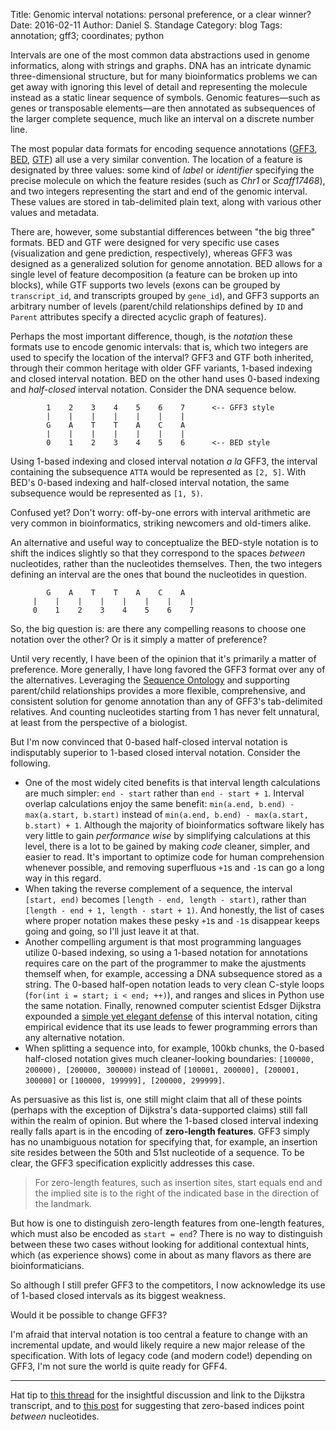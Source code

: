 Title: Genomic interval notations: personal preference, or a clear winner?
Date: 2016-02-11
Author: Daniel S. Standage
Category: blog
Tags: annotation; gff3; coordinates; python

Intervals are one of the most common data abstractions used in genome informatics, along with strings and graphs.
DNA has an intricate dynamic three-dimensional structure, but for many bioinformatics problems we can get away with ignoring this level of detail and representing the molecule instead as a static linear sequence of symbols.
Genomic features—such as genes or transposable elements—are then annotated as subsequences of the larger complete sequence, much like an interval on a discrete number line.

The most popular data formats for encoding sequence annotations ([GFF3](http://www.sequenceontology.org/gff3.shtml), [BED](https://genome.ucsc.edu/FAQ/FAQformat.html#format1), [GTF](http://mblab.wustl.edu/GTF22.html)) all use a very similar convention.
The location of a feature is designated by three values: some kind of *label* or *identifier* specifying the precise molecule on which the feature resides (such as *Chr1* or *Scaff17468*), and two integers representing the start and end of the genomic interval.
These values are stored in tab-delimited plain text, along with various other values and metadata.

There are, however, some substantial differences between "the big three" formats.
BED and GTF were designed for very specific use cases (visualization and gene prediction, respectively), whereas GFF3 was designed as a generalized solution for genome annotation.
BED allows for a single level of feature decomposition (a feature can be broken up into blocks), while GTF supports two levels (exons can be grouped by `transcript_id`, and transcripts grouped by `gene_id`), and GFF3 supports an arbitrary number of levels (parent/child relationships defined by `ID` and `Parent` attributes specify a directed acyclic graph of features).

Perhaps the most important difference, though, is the *notation* these formats use to encode genomic intervals: that is, which two integers are used to specify the location of the interval?
GFF3 and GTF both inherited, through their common heritage with older GFF variants, 1-based indexing and closed interval notation.
BED on the other hand uses 0-based indexing and *half-closed* interval notation.
Consider the DNA sequence below.

```
        1    2    3    4    5    6    7      <-- GFF3 style
        |    |    |    |    |    |    |
        G    A    T    T    A    C    A
        |    |    |    |    |    |    |
        0    1    2    3    4    5    6      <-- BED style
```

Using 1-based indexing and closed interval notation *a la* GFF3, the interval containing the subsequence `ATTA` would be represented as `[2, 5]`.
With BED's 0-based indexing and half-closed interval notation, the same subsequence would be represented as `[1, 5)`.

Confused yet?
Don't worry: off-by-one errors with interval arithmetic are very common in bioinformatics, striking newcomers and old-timers alike.

An alternative and useful way to conceptualize the BED-style notation is to shift the indices slightly so that they correspond to the spaces *between* nucleotides, rather than the nucleotides themselves.
Then, the two integers defining an interval are the ones that bound the nucleotides in question.

```
        G    A    T    T    A    C    A
     |    |    |    |    |    |    |    |
     0    1    2    3    4    5    6    7
```

So, the big question is: are there any compelling reasons to choose one notation over the other?
Or is it simply a matter of preference?

Until very recently, I have been of the opinion that it's primarily a matter of preference.
More generally, I have long favored the GFF3 format over any of the alternatives.
Leveraging the [Sequence Ontology](http://www.sequenceontology.org) and supporting parent/child relationships provides a more flexible, comprehensive, and consistent solution for genome annotation than any of GFF3's tab-delimited relatives.
And counting nucleotides starting from 1 has never felt unnatural, at least from the perspective of a biologist.

But I'm now convinced that 0-based half-closed interval notation is indisputably superior to 1-based closed interval notation.
Consider the following.

- One of the most widely cited benefits is that interval length calculations are much simpler: `end - start` rather than `end - start + 1`.
  Interval overlap calculations enjoy the same benefit: `min(a.end, b.end) - max(a.start, b.start)` instead of `min(a.end, b.end) - max(a.start, b.start) + 1`.
  Although the majority of bioinformatics software likely has very little to gain *performance wise* by simplifying calculations at this level, there is a lot to be gained by making *code* cleaner, simpler, and easier to read.
  It's important to optimize code for human comprehension whenever possible, and removing superfluous `+1`s and `-1`s can go a long way in this regard.
- When taking the reverse complement of a sequence, the interval `[start, end)` becomes `[length - end, length - start)`, rather than `[length - end + 1, length - start + 1)`.
  And honestly, the list of cases where proper notation makes these pesky `+1`s and `-1`s disappear keeps going and going, so I'll just leave it at that.
- Another compelling argument is that most programming languages utilize 0-based indexing, so using a 1-based notation for annotations requires care on the part of the programmer to make the ajustments themself when, for example, accessing a DNA subsequence stored as a string.
  The 0-based half-open notation leads to very clean C-style loops (`for(int i = start; i < end; ++)`), and ranges and slices in Python use the same notation.
  Finally, renowned computer scientist Edsger Dijkstra expounded a [simple yet elegant defense](http://www.cs.utexas.edu/users/EWD/transcriptions/EWD08xx/EWD831.html) of this interval notation, citing empirical evidence that its use leads to fewer programming errors than any alternative notation.
- When splitting a sequence into, for example, 100kb chunks, the 0-based half-closed notation gives much cleaner-looking boundaries: `[100000, 200000), [200000, 300000)` instead of `[100001, 200000], [200001, 300000]` or `[100000, 199999], [200000, 299999]`.

As persuasive as this list is, one still might claim that all of these points (perhaps with the exception of Dijkstra's data-supported claims) still fall within the realm of opinion.
But where the 1-based closed interval indexing really falls apart is in the encoding of **zero-length features**.
GFF3 simply has no unambiguous notation for specifying that, for example, an insertion site resides between the 50th and 51st nucleotide of a sequence.
To be clear, the GFF3 specification explicitly addresses this case.

> For zero-length features, such as insertion sites, start equals end and the implied site is to the right of the indicated base in the direction of the landmark.

But how is one to distinguish zero-length features from one-length features, which must also be encoded as `start = end`?
There is no way to distinguish between these two cases without looking for additional contextual hints, which (as experience shows) come in about as many flavors as there are bioinformaticians.

So although I still prefer GFF3 to the competitors, I now acknowledge its use of 1-based closed intervals as its biggest weakness.

Would it be possible to change GFF3?

I'm afraid that interval notation is too central a feature to change with an incremental update, and would likely require a new major release of the specification.
With lots of legacy code (and modern code!) depending on GFF3, I'm not sure the world is quite ready for GFF4.

----

Hat tip to [this thread](https://github.com/ga4gh/schemas/pull/49#issuecomment-44520397) for the insightful discussion and link to the Dijkstra transcript, and to [this post](https://www.biostars.org/p/176583/#176590) for suggesting that zero-based indices point *between* nucleotides.
